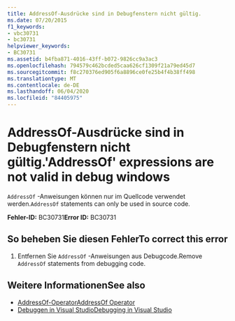 ```yaml
---
title: AddressOf-Ausdrücke sind in Debugfenstern nicht gültig.
ms.date: 07/20/2015
f1_keywords:
- vbc30731
- bc30731
helpviewer_keywords:
- BC30731
ms.assetid: b4fba871-4016-43ff-b072-9826cc9a3ac3
ms.openlocfilehash: 794579c462bcded5caa626cf1309f21a79ed45d7
ms.sourcegitcommit: f8c270376ed905f6a8896ce0fe25b4f4b38ff498
ms.translationtype: MT
ms.contentlocale: de-DE
ms.lasthandoff: 06/04/2020
ms.locfileid: "84405975"
---
```

# <a name="addressof-expressions-are-not-valid-in-debug-windows"></a><span data-ttu-id="24f8c-102">AddressOf-Ausdrücke sind in Debugfenstern nicht gültig.</span><span class="sxs-lookup"><span data-stu-id="24f8c-102">'AddressOf' expressions are not valid in debug windows</span></span>
<span data-ttu-id="24f8c-103">`AddressOf` -Anweisungen können nur im Quellcode verwendet werden.</span><span class="sxs-lookup"><span data-stu-id="24f8c-103">`AddressOf` statements can only be used in source code.</span></span>  
  
 <span data-ttu-id="24f8c-104">**Fehler-ID:** BC30731</span><span class="sxs-lookup"><span data-stu-id="24f8c-104">**Error ID:** BC30731</span></span>  
  
## <a name="to-correct-this-error"></a><span data-ttu-id="24f8c-105">So beheben Sie diesen Fehler</span><span class="sxs-lookup"><span data-stu-id="24f8c-105">To correct this error</span></span>  
  
1. <span data-ttu-id="24f8c-106">Entfernen Sie `AddressOf` -Anweisungen aus Debugcode.</span><span class="sxs-lookup"><span data-stu-id="24f8c-106">Remove `AddressOf` statements from debugging code.</span></span>  
  
## <a name="see-also"></a><span data-ttu-id="24f8c-107">Weitere Informationen</span><span class="sxs-lookup"><span data-stu-id="24f8c-107">See also</span></span>

- [<span data-ttu-id="24f8c-108">AddressOf-Operator</span><span class="sxs-lookup"><span data-stu-id="24f8c-108">AddressOf Operator</span></span>](../language-reference/operators/addressof-operator.md)
- [<span data-ttu-id="24f8c-109">Debuggen in Visual Studio</span><span class="sxs-lookup"><span data-stu-id="24f8c-109">Debugging in Visual Studio</span></span>](/visualstudio/debugger/debugger-feature-tour)
